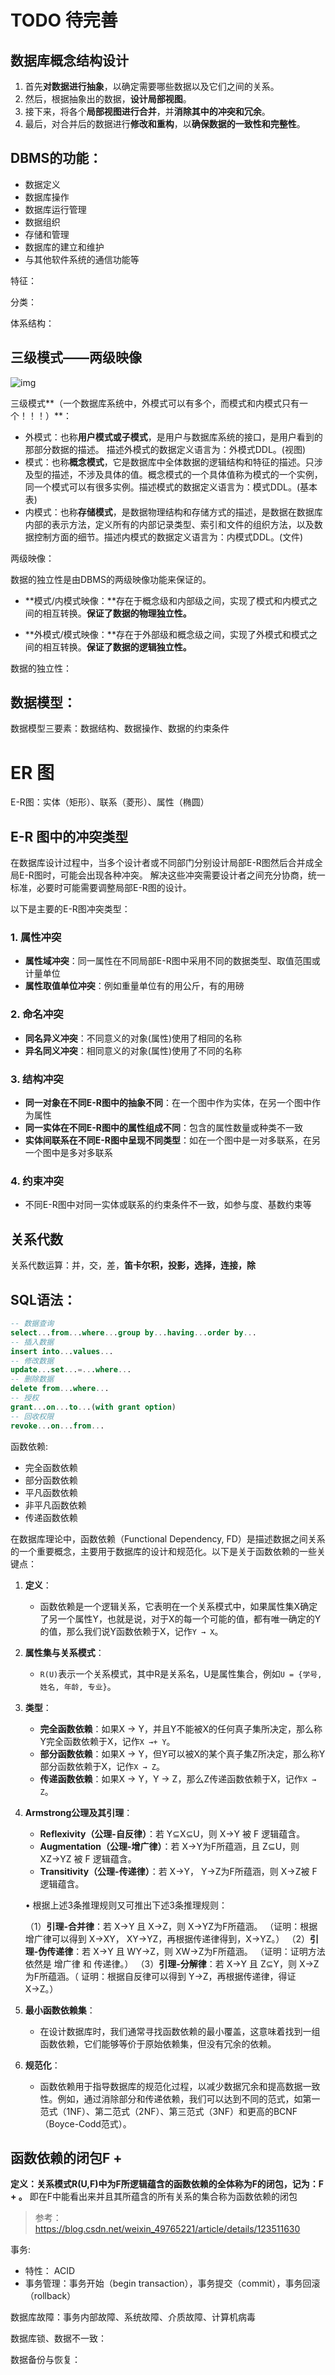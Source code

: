 # TODO 待完善

## 数据库概念结构设计
1. 首先**对数据进行抽象**，以确定需要哪些数据以及它们之间的关系。
2. 然后，根据抽象出的数据，**设计局部视图**。
3. 接下来，将各个**局部视图进行合并**，并**消除其中的冲突和冗余**。
4. 最后，对合并后的数据进行**修改和重构**，以**确保数据的一致性和完整性**。


## DBMS的功能：

* 数据定义
* 数据库操作
* 数据库运行管理
* 数据组织
* 存储和管理
* 数据库的建立和维护
* 与其他软件系统的通信功能等

特征：

分类：

体系结构：

## 三级模式——两级映像

![img](https://img-blog.csdnimg.cn/20200817113042619.png?x-oss-process=image/watermark,type_ZmFuZ3poZW5naGVpdGk,shadow_10,text_aHR0cHM6Ly9ibG9nLmNzZG4ubmV0L3dlaXhpbl80MzgyMzgwOA==,size_16,color_FFFFFF,t_70)

三级模式**（一个数据库系统中，外模式可以有多个，而模式和内模式只有一个！！！）**：

* 外模式：也称**用户模式或子模式**，是用户与数据库系统的接口，是用户看到的那部分数据的描述。 描述外模式的数据定义语言为：外模式DDL。(视图)
* 模式：也称**概念模式**，它是数据库中全体数据的逻辑结构和特征的描述。只涉及型的描述，不涉及具体的值。概念模式的一个具体值称为模式的一个实例，同一个模式可以有很多实例。描述模式的数据定义语言为：模式DDL。(基本表)
* 内模式：也称**存储模式**，是数据物理结构和存储方式的描述，是数据在数据库内部的表示方法，定义所有的内部记录类型、索引和文件的组织方法，以及数据控制方面的细节。描述内模式的数据定义语言为：内模式DDL。(文件)

两级映像：

数据的独立性是由DBMS的两级映像功能来保证的。

* **模式/内模式映像：**存在于概念级和内部级之间，实现了模式和内模式之间的相互转换。**保证了数据的物理独立性。**

* **外模式/模式映像：**存在于外部级和概念级之间，实现了外模式和模式之间的相互转换。**保证了数据的逻辑独立性。**

数据的独立性：

## 数据模型：

数据模型三要素：数据结构、数据操作、数据的约束条件


# ER 图
E-R图：实体（矩形）、联系（菱形）、属性（椭圆）

## E-R 图中的冲突类型

在数据库设计过程中，当多个设计者或不同部门分别设计局部E-R图然后合并成全局E-R图时，可能会出现各种冲突。
解决这些冲突需要设计者之间充分协商，统一标准，必要时可能需要调整局部E-R图的设计。

以下是主要的E-R图冲突类型：
### 1. 属性冲突
- **属性域冲突**：同一属性在不同局部E-R图中采用不同的数据类型、取值范围或计量单位
- **属性取值单位冲突**：例如重量单位有的用公斤，有的用磅

### 2. 命名冲突
- **同名异义冲突**：不同意义的对象(属性)使用了相同的名称
- **异名同义冲突**：相同意义的对象(属性)使用了不同的名称

### 3. 结构冲突
- **同一对象在不同E-R图中的抽象不同**：在一个图中作为实体，在另一个图中作为属性
- **同一实体在不同E-R图中的属性组成不同**：包含的属性数量或种类不一致
- **实体间联系在不同E-R图中呈现不同类型**：如在一个图中是一对多联系，在另一个图中是多对多联系

### 4. 约束冲突
- 不同E-R图中对同一实体或联系的约束条件不一致，如参与度、基数约束等




## 关系代数
关系代数运算：并，交，差，**笛卡尔积，投影，选择，连接，除**

## SQL语法：

```sql
-- 数据查询
select...from...where...group by...having...order by...
-- 插入数据
insert into...values... 
-- 修改数据
update...set...=...where... 
-- 删除数据
delete from...where... 
-- 授权
grant...on...to...(with grant option) 
-- 回收权限
revoke...on...from... 
```

函数依赖:

* 完全函数依赖
* 部分函数依赖
* 平凡函数依赖
* 非平凡函数依赖
* 传递函数依赖

在数据库理论中，函数依赖（Functional Dependency, FD）是描述数据之间关系的一个重要概念，主要用于数据库的设计和规范化。以下是关于函数依赖的一些关键点：

1. **定义**：
   - 函数依赖是一个逻辑关系，它表明在一个关系模式中，如果属性集X确定了另一个属性Y，也就是说，对于X的每一个可能的值，都有唯一确定的Y的值，那么我们说Y函数依赖于X，记作`Y → X`。
   
2. **属性集与关系模式**：
   - `R(U)`表示一个关系模式，其中R是关系名，U是属性集合，例如`U = {学号, 姓名, 年龄, 专业}`。
   
3. **类型**：
   - **完全函数依赖**：如果X → Y，并且Y不能被X的任何真子集所决定，那么称Y完全函数依赖于X，记作`X →+ Y`。
   - **部分函数依赖**：如果X → Y，但Y可以被X的某个真子集Z所决定，那么称Y部分函数依赖于X，记作`X → Z`。
   - **传递函数依赖**：如果X → Y，Y → Z，那么Z传递函数依赖于X，记作`X → Z`。
   
4. **Armstrong公理及其引理**：
   
   - **Reflexivity（公理-自反律）**：若 Y⊆X⊆U，则 X→Y 被 F 逻辑蕴含。
   - **Augmentation（公理-增广律）**：若 X→Y为F所蕴涵，且 Z⊆U，则 XZ→YZ 被 F 逻辑蕴含。
   - **Transitivity（公理-传递律）**：若 X→Y， Y→Z为F所蕴涵，则 X→Z被 F 逻辑蕴含。
   
   • 根据上述3条推理规则又可推出下述3条推理规则：
   
   （1）**引理-合并律**：若 X→Y 且 X→Z，则 X→YZ为F所蕴涵。 （证明：根据增广律可以得到 X→XY， XY→YZ，再根据传递律得到，X→YZ。）
   （2）**引理-伪传递律**：若 X→Y 且 WY→Z，则 XW→Z为F所蕴涵。 （证明：证明方法依然是 增广律 和 传递律。）
   （3）**引理-分解律**：若 X→Y 且 Z⊆Y，则 X→Z为F所蕴涵。（ 证明：根据自反律可以得到 Y→Z，再根据传递律，得证 X→Z。）
   
5. **最小函数依赖集**：
   - 在设计数据库时，我们通常寻找函数依赖的最小覆盖，这意味着找到一组函数依赖，它们能够等价于原始依赖集，但没有冗余的依赖。
   
6. **规范化**：
   - 函数依赖用于指导数据库的规范化过程，以减少数据冗余和提高数据一致性。例如，通过消除部分和传递依赖，我们可以达到不同的范式，如第一范式（1NF）、第二范式（2NF）、第三范式（3NF）和更高的BCNF（Boyce-Codd范式）。

## 函数依赖的闭包F +
**定义：关系模式R(U,F)中为F所逻辑蕴含的函数依赖的全体称为F的闭包，记为：F + 。**
即在F中能看出来并且其所蕴含的所有关系的集合称为函数依赖的闭包

> 参考：https://blog.csdn.net/weixin_49765221/article/details/123511630



事务:

* 特性： ACID
* 事务管理：事务开始（begin transaction），事务提交（commit），事务回滚（rollback）

数据库故障：事务内部故障、系统故障、介质故障、计算机病毒

数据库锁、数据不一致：

数据备份与恢复：





